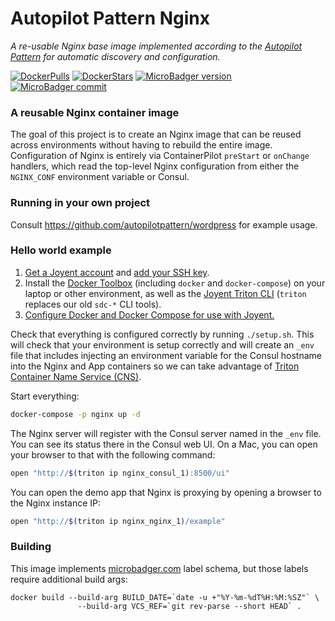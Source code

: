 Autopilot Pattern Nginx
==========

*A re-usable Nginx base image implemented according to the [Autopilot Pattern](http://autopilotpattern.io/) for automatic discovery and configuration.*

[![DockerPulls](https://img.shields.io/docker/pulls/autopilotpattern/nginx.svg)](https://registry.hub.docker.com/u/autopilotpattern/nginx/)
[![DockerStars](https://img.shields.io/docker/stars/autopilotpattern/nginx.svg)](https://registry.hub.docker.com/u/autopilotpattern/nginx/)
[![MicroBadger version](https://images.microbadger.com/badges/version/autopilotpattern/nginx.svg)](http://microbadger.com/#/images/autopilotpattern/nginx)
[![MicroBadger commit](https://images.microbadger.com/badges/commit/autopilotpattern/nginx.svg)](http://microbadger.com/#/images/autopilotpattern/nginx)

### A reusable Nginx container image

The goal of this project is to create an Nginx image that can be reused across environments without having to rebuild the entire image. Configuration of Nginx is entirely via ContainerPilot `preStart` or `onChange` handlers, which read the top-level Nginx configuration from either the `NGINX_CONF` environment variable or Consul.

### Running in your own project

Consult https://github.com/autopilotpattern/wordpress for example usage.

### Hello world example

1. [Get a Joyent account](https://my.joyent.com/landing/signup/) and [add your SSH key](https://docs.joyent.com/public-cloud/getting-started).
1. Install the [Docker Toolbox](https://docs.docker.com/installation/mac/) (including `docker` and `docker-compose`) on your laptop or other environment, as well as the [Joyent Triton CLI](https://www.joyent.com/blog/introducing-the-triton-command-line-tool) (`triton` replaces our old `sdc-*` CLI tools).
1. [Configure Docker and Docker Compose for use with Joyent.](https://docs.joyent.com/public-cloud/api-access/docker)

Check that everything is configured correctly by running `./setup.sh`. This will check that your environment is setup correctly and will create an `_env` file that includes injecting an environment variable for the Consul hostname into the Nginx and App containers so we can take advantage of [Triton Container Name Service (CNS)](https://www.joyent.com/blog/introducing-triton-container-name-service).

Start everything:

```bash
docker-compose -p nginx up -d
```

The Nginx server will register with the Consul server named in the `_env` file. You can see its status there in the Consul web UI. On a Mac, you can open your browser to that with the following command:

```bash
open "http://$(triton ip nginx_consul_1):8500/ui"
```

You can open the demo app that Nginx is proxying by opening a browser to the Nginx instance IP:

```bash
open "http://$(triton ip nginx_nginx_1)/example"
```

### Building

This image implements [microbadger.com](https://microbadger.com/#/labels) label schema, but those labels require additional build args:

```
docker build --build-arg BUILD_DATE=`date -u +"%Y-%m-%dT%H:%M:%SZ"` \
               --build-arg VCS_REF=`git rev-parse --short HEAD` .
```
